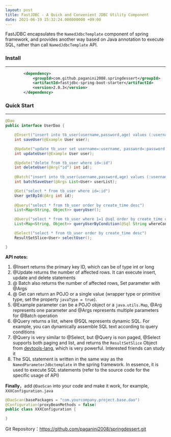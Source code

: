 ```yaml
---
layout: post
title: FastJDBC - A Quick and Convenient JDBC Utility Component
date: 2021-06-19 15:32:24.000000000 +09:00
---
```


FastJDBC encapsulates the <code>NamedJdbcTemplate</code> component of spring framework, and provides another way based on Java annotation to execute SQL, rather than call <code>NamedJdbcTemplate</code> API.

### Install
------------------------
``` xml
		<dependency>
			<groupId>com.github.paganini2008.springdessert</groupId>
			<artifactId>fastjdbc-spring-boot-starter</artifactId>
			<version>2.0.3</version>
		</dependency>
```

### Quick Start
------------------------
``` java
@Dao
public interface UserDao {

	@Insert("insert into tb_user(username,password,age) values (:username,:password,:age)")
	int saveUser(@Example User user);

	@Update("update tb_user set username=:username, password=:password where id=:id")
	int updateUser(@Example User user);

	@Update("delete from tb_user where id=:id")
	int deleteUser(@Arg("id") int id);
	
	@Batch("insert into tb_user(username,password,age) values (:username,:password,:age)")
	int batchSaveUser(@Args List<User> userList);

	@Get("select * from tb_user where id=:id")
	User getById(@Arg int id);
	
	@Query("select * from tb_user order by create_time desc")
	List<Map<String, Object>> queryUser();

    @Query("select * from tb_user where 1=1 @sql order by create_time desc")
	List<Map<String, Object>> queryUserByCondition(@Sql String whereCondition, @Example Map<String,Object> queryExample);

	@Select("select * from tb_user order by create_time desc")
	ResultSetSlice<User> selectUser();

}
```

**API notes:**

1. @Insert returns the primary key ID, which can be of type int or long
2. @Update returns the number of affected rows. It can execute insert, update and delete statements
3. @ Batch also returns the number of affected rows, Set parameter with @Args
4. @ Get can return an POJO or a single value (wrapper type or primitive type, set the property <code>javaType = true</code>). 
5. @Example parameter can be a POJO object or a <code>java.utils.Map</code>, @Arg represents one parameter and @Args represents multiple parameters for @Batch operation
6. @Query returns a list, where @SQL represents dynamic SQL. For example, you can dynamically assemble SQL text according to query conditions
7. @Query is very similar to @Select, but @Query is non paged, @Select supports both paging and list, and returns the <code>ResultSetSlice</code> Object from [devtools-lang](https://paganini2008.github.io/2021/06/Devtools-Lang-Java-Basic-Utility-Tool/), which is very powerful. Interested friends can study it
8. The SQL statement is written in the same way as the <code>NamedParameterJdbctemplate</code> in the spring framework. In essence, it is used to execute SQL statements
(refer to the source code for the specific usage of API)



**Finally**，add <code>@DaoScan</code> into your code and make it work, for example, <code>XXXConfiguration.java</code>

``` java
@DaoScan(basePackages = "com.yourcompany.project.base.dao")
@Configuration(proxyBeanMethods = false)
public class XXXConfiguration {

}
```
Git Repository：https://github.com/paganini2008/springdessert.git


